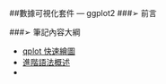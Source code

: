 ##數據可視化套件 — ggplot2
###➢ 前言

###➢ 筆記內容大綱

+ [qplot 快速繪圖](https://github.com/Carlhank/ggplot2-note/blob/master/Notes/qplot.md)
+ [進階語法概述](https://github.com/Carlhank/ggplot2-note/blob/master/Notes/break%20through.md)
+ 
